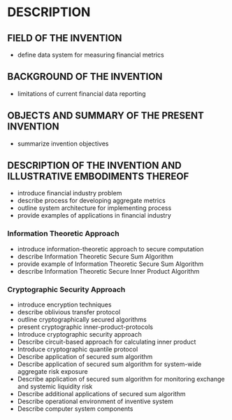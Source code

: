 # DESCRIPTION

## FIELD OF THE INVENTION

- define data system for measuring financial metrics

## BACKGROUND OF THE INVENTION

- limitations of current financial data reporting

## OBJECTS AND SUMMARY OF THE PRESENT INVENTION

- summarize invention objectives

## DESCRIPTION OF THE INVENTION AND ILLUSTRATIVE EMBODIMENTS THEREOF

- introduce financial industry problem
- describe process for developing aggregate metrics
- outline system architecture for implementing process
- provide examples of applications in financial industry

### Information Theoretic Approach

- introduce information-theoretic approach to secure computation
- describe Information Theoretic Secure Sum Algorithm
- provide example of Information Theoretic Secure Sum Algorithm
- describe Information Theoretic Secure Inner Product Algorithm

### Cryptographic Security Approach

- introduce encryption techniques
- describe oblivious transfer protocol
- outline cryptographically secured algorithms
- present cryptographic inner-product-protocols
- Introduce cryptographic security approach
- Describe circuit-based approach for calculating inner product
- Introduce cryptographic quantile protocol
- Describe application of secured sum algorithm
- Describe application of secured sum algorithm for system-wide aggregate risk exposure
- Describe application of secured sum algorithm for monitoring exchange and systemic liquidity risk
- Describe additional applications of secured sum algorithm
- Describe operational environment of inventive system
- Describe computer system components

